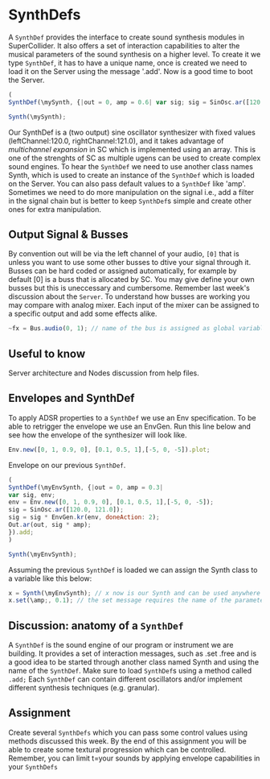 # SynthDefs

A ``````SynthDef`````` provides the interface to create sound synthesis modules in SuperCollider. It also offers a set of interaction capabilities to alter the musical parameters of the sound synthesis on a higher level. To create it we type ```SynthDef```, it has to have a unique name, once is created we need to load it on the Server using the message '.add'. Now is a good time to boot the Server.

```js
(
SynthDef(\mySynth, {|out = 0, amp = 0.6| var sig; sig = SinOsc.ar([120.0, 121.0]); // a two output sine oscillator synth. sig = sig / 2; Out.ar(out, sig \* amp); }).add; )

Synth(\mySynth);
```

Our SynthDef is a (two output) sine oscillator synthesizer with fixed values (leftChannel:120.0, rightChannel:121.0), and it takes advantage of *multichannel expansion* in SC which is implemented using an array. This is one of the strenghts of SC as multiple ugens can be used to create complex sound engines. To hear the ```SynthDef``` we need to use another class names Synth, which is used to create an instance of the ```SynthDef``` which is loaded on the Server. You can also pass default values to a ```SynthDef``` like 'amp'. Sometimes we need to do more manipulation on the signal i.e., add a filter in the signal chain but is better to keep ```SynthDef```s simple and create other ones for extra manipulation.

## Output Signal & Busses
By convention out will be via the left channel of your audio, ```[0]``` that is unless you want to use some other busses to dtive your signal through it. 
Busses can be hard coded or assigned automatically, for example by default [0] is a buss that is allocated by SC. You may give define your own busses but this is uneccessary and cumbersome. Remember last week's discussion about the ```Server```. To understand how busses are working you may compare with analog mixer. Each input of the mixer can be assigned to a specific output and add some effects alike.

```js
~fx = Bus.audio(0, 1); // name of the bus is assigned as global variable inside your code.
```

## Useful to know
Server architecture and Nodes discussion from help files.

## Envelopes and SynthDef

To apply ADSR properties to a ```SynthDef``` we use an Env specification. To be able to retrigger the envelope we use an EnvGen. Run this line below and see how the envelope of the synthesizer will look like.

```js
Env.new([0, 1, 0.9, 0], [0.1, 0.5, 1],[-5, 0, -5]).plot;
```

Envelope on our previous ```SynthDef```.

```js
(
SynthDef(\myEnvSynth, {|out = 0, amp = 0.3| 
var sig, env; 
env = Env.new([0, 1, 0.9, 0], [0.1, 0.5, 1],[-5, 0, -5]); 
sig = SinOsc.ar([120.0, 121.0]); 
sig = sig * EnvGen.kr(env, doneAction: 2); 
Out.ar(out, sig * amp); 
}).add; 
)

Synth(\myEnvSynth);
```

Assuming the previous ```SynthDef``` is loaded we can assign the Synth class to a variable like this below:
```js
x = Synth(\myEnvSynth); // x now is our Synth and can be used anywhere in our program as it is a global variable. 
x.set(\amp;, 0.1); // the set message requires the name of the parameter and a value.
```

## Discussion: anatomy of a ```SynthDef```

A ```SynthDef``` is the sound engine of our program or instrument we are building. It provides a set of interaction messages, such as .set .free and is a good idea to be started through another class named Synth and using the name of the ```SynthDef```. Make sure to load ```SynthDef```s using a method called ```.add;``` Each ```SynthDef``` can contain different oscillators and/or implement different synthesis techniques (e.g. granular).

## Assignment
Create several ```SynthDefs``` which you can pass some control values using methods discussed this week. By the end of this assignment you will be able to create some textural progression which can be controlled. Remember, you can limit t=your sounds by applying envelope capabilities in your ```SynthDefs```
